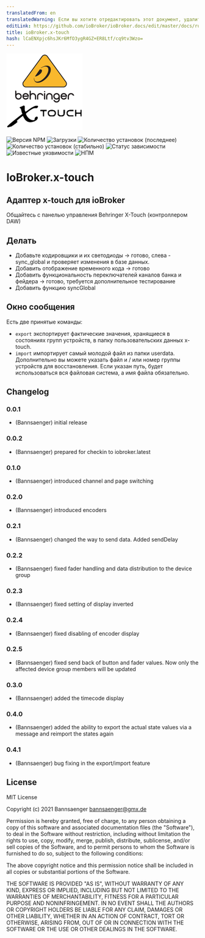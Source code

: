 ```yaml
---
translatedFrom: en
translatedWarning: Если вы хотите отредактировать этот документ, удалите поле «translationFrom», в противном случае этот документ будет снова автоматически переведен
editLink: https://github.com/ioBroker/ioBroker.docs/edit/master/docs/ru/adapterref/iobroker.x-touch/README.md
title: ioBroker.x-touch
hash: lCaENXpjc6hsJKr6MfO3ygR4GZ+ER8Ltf/cq9tv3Wzo=
---
```

![Логотип](../../../en/adapterref/iobroker.x-touch/admin/x-touch.png)

![Версия NPM](http://img.shields.io/npm/v/iobroker.x-touch.svg)
![Загрузки](https://img.shields.io/npm/dm/iobroker.x-touch.svg)
![Количество установок (последнее)](http://iobroker.live/badges/x-touch-installed.svg)
![Количество установок (стабильно)](http://iobroker.live/badges/x-touch-stable.svg)
![Статус зависимости](https://img.shields.io/david/Bannsaenger/iobroker.x-touch.svg)
![Известные уязвимости](https://snyk.io/test/github/Bannsaenger/ioBroker.x-touch/badge.svg)
![НПМ](https://nodei.co/npm/iobroker.x-touch.png?downloads=true)

# IoBroker.x-touch
## Адаптер x-touch для ioBroker
Общайтесь с панелью управления Behringer X-Touch (контроллером DAW)

## Делать
- Добавьте кодировщики и их светодиоды -> готово, слева - sync_global и проверяет изменения в базе данных.
- Добавить отображение временного кода -> готово
- Добавить функциональность переключателей каналов банка и фейдера -> готово, требуется дополнительное тестирование
- Добавить функцию syncGlobal

## Окно сообщения
Есть две принятые команды:

* `export` экспортирует фактические значения, хранящиеся в состояниях групп устройств, в папку пользовательских данных x-touch.
* `import` импортирует самый молодой файл из папки userdata. Дополнительно вы можете указать файл и / или номер группы устройств для восстановления. Если указан путь, будет использоваться вся файловая система, а имя файла обязательно.

## Changelog

### 0.0.1
* (Bannsaenger) initial release

### 0.0.2
* (Bannsaenger) prepared for checkin to iobroker.latest

### 0.1.0
* (Bannsaenger) introduced channel and page switching

### 0.2.0
* (Bannsaenger) introduced encoders

### 0.2.1
* (Bannsaenger) changed the way to send data. Added sendDelay

### 0.2.2
* (Bannsaenger) fixed fader handling and data distribution to the device group

### 0.2.3
* (Bannsaenger) fixed setting of display inverted

### 0.2.4
* (Bannsaenger) fixed disabling of encoder display

### 0.2.5
* (Bannsaenger) fixed send back of button and fader values. Now only the affected device group members will be updated

### 0.3.0
* (Bannsaenger) added the timecode display

### 0.4.0
* (Bannsaenger) added the ability to export the actual state values via a message and reimport the states again

### 0.4.1
* (Bannsaenger) bug fixing in the export/import feature

## License
MIT License

Copyright (c) 2021 Bannsaenger <bannsaenger@gmx.de>

Permission is hereby granted, free of charge, to any person obtaining a copy
of this software and associated documentation files (the "Software"), to deal
in the Software without restriction, including without limitation the rights
to use, copy, modify, merge, publish, distribute, sublicense, and/or sell
copies of the Software, and to permit persons to whom the Software is
furnished to do so, subject to the following conditions:

The above copyright notice and this permission notice shall be included in all
copies or substantial portions of the Software.

THE SOFTWARE IS PROVIDED "AS IS", WITHOUT WARRANTY OF ANY KIND, EXPRESS OR
IMPLIED, INCLUDING BUT NOT LIMITED TO THE WARRANTIES OF MERCHANTABILITY,
FITNESS FOR A PARTICULAR PURPOSE AND NONINFRINGEMENT. IN NO EVENT SHALL THE
AUTHORS OR COPYRIGHT HOLDERS BE LIABLE FOR ANY CLAIM, DAMAGES OR OTHER
LIABILITY, WHETHER IN AN ACTION OF CONTRACT, TORT OR OTHERWISE, ARISING FROM,
OUT OF OR IN CONNECTION WITH THE SOFTWARE OR THE USE OR OTHER DEALINGS IN THE
SOFTWARE.